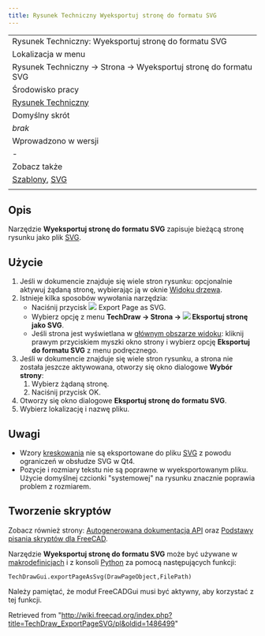 ```yaml
---
title: Rysunek Techniczny Wyeksportuj stronę do formatu SVG
---
```

|  |
| --- |
| Rysunek Techniczny: Wyeksportuj stronę do formatu SVG |
| Lokalizacja w menu |
| Rysunek Techniczny → Strona → Wyeksportuj stronę do formatu SVG |
| Środowisko pracy |
| [Rysunek Techniczny](/TechDraw_Workbench/pl "TechDraw Workbench/pl") |
| Domyślny skrót |
| *brak* |
| Wprowadzono w wersji |
| - |
| Zobacz także |
| [Szablony](/TechDraw_Templates/pl "TechDraw Templates/pl"), [SVG](/Draft_SVG/pl "Draft SVG/pl") |
|  |

## Opis

Narzędzie **Wyeksportuj stronę do formatu SVG** zapisuje bieżącą stronę rysunku jako plik [SVG](/SVG/pl "SVG/pl").

## Użycie

1. Jeśli w dokumencie znajduje się wiele stron rysunku: opcjonalnie aktywuj żądaną stronę, wybierając ją w oknie [Widoku drzewa](/Tree_view/pl "Tree view/pl").
2. Istnieje kilka sposobów wywołania narzędzia:
   * Naciśnij przycisk ![](/images/TechDraw_ExportPageSVG.svg) Export Page as SVG.
   * Wybierz opcję z menu **TechDraw → Strona → ![](/images/TechDraw_ExportPageSVG.svg) Eksportuj stronę jako SVG**.
   * Jeśli strona jest wyświetlana w [głównym obszarze widoku](/Main_view_area/pl "Main view area/pl"): kliknij prawym przyciskiem myszki okno strony i wybierz opcję **Eksportuj do formatu SVG** z menu podręcznego.
3. Jeśli w dokumencie znajduje się wiele stron rysunku, a strona nie została jeszcze aktywowana, otworzy się okno dialogowe **Wybór strony**:
   1. Wybierz żądaną stronę.
   2. Naciśnij przycisk OK.
4. Otworzy się okno dialogowe **Eksportuj stronę do formatu SVG**.
5. Wybierz lokalizację i nazwę pliku.

## Uwagi

* Wzory [kreskowania](/TechDraw_Hatch/pl "TechDraw Hatch/pl") nie są eksportowane do pliku [SVG](/SVG/pl "SVG/pl") z powodu ograniczeń w obsłudze SVG w Qt4.
* Pozycje i rozmiary tekstu nie są poprawne w wyeksportowanym pliku. Użycie domyślnej czcionki "systemowej" na rysunku znacznie poprawia problem z rozmiarem.

## Tworzenie skryptów

Zobacz również strony: [Autogenerowana dokumentacja API](https://freecad.github.io/SourceDoc/) oraz [Podstawy pisania skryptów dla FreeCAD](/FreeCAD_Scripting_Basics/pl "FreeCAD Scripting Basics/pl").

Narzędzie **Wyeksportuj stronę do formatu SVG** może być używane w [makrodefinicjach](/Macros/pl "Macros/pl") i z konsoli [Python](/Python/pl "Python/pl") za pomocą następujących funkcji:

```
TechDrawGui.exportPageAsSvg(DrawPageObject,FilePath)

```

Należy pamiętać, że moduł FreeCADGui musi być aktywny, aby korzystać z tej funkcji.

Retrieved from "<http://wiki.freecad.org/index.php?title=TechDraw_ExportPageSVG/pl&oldid=1486499>"
